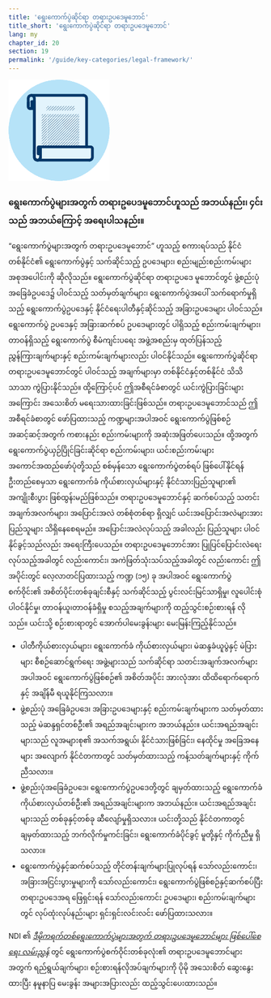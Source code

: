 ```yaml
---
title: 'ရွေးကောက်ပွဲဆိုင်ရာ တရားဥပဒေမူဘောင်'
title_short: 'ရွေးကောက်ပွဲဆိုင်ရာ တရားဥပဒေမူဘောင်'
lang: my
chapter_id: 20
section: 19
permalink: '/guide/key-categories/legal-framework/'
---
```


![Legal Framework](/assets/images/inventory/categories/legal-framework.png)

### ရွေးကောက်ပွဲများအတွက် တရားဥပေဒမူဘောင်ဟူသည် အဘယ်နည်း၊ ၄င်းသည် အဘယ်ကြောင့် အရေးပါသနည်း။

“ရွေးကောက်ပွဲများအတွက် တရားဥပဒေမူဘောင်” ဟူသည့် စကားရပ်သည် နိုင်ငံတစ်နိုင်ငံ၏ ရွေးကောက်ပွဲနှင့် သက်ဆိုင်သည့် ဥပဒေများ၊ စည်းမျည်းစည်းကမ်းများ အစုအပေါင်းကို ဆိုလိုသည်။ ရွေးကောက်ပွဲဆိုင်ရာ တရားဥပဒေ မူဘောင်တွင် ဖွဲ့စည်းပုံအခြေခံဥပဒေ၌ ပါဝင်သည့် သတ်မှတ်ချက်များ၊ ရွေးကောက်ပွဲအပေါ် သက်ရောက်မှုရှိသည့် ရွေးကောက်ပွဲဥပဒေနှင့် နိုင်ငံရေးပါတီနှင့်ဆိုင်သည့် အခြားဥပဒေများ ပါဝင်သည်။ ရွေးကောက်ပွဲ ဥပဒေနှင့် အခြားဆက်စပ် ဥပဒေများတွင် ပါရှိသည့် စည်းကမ်းချက်များ၊ တာဝန်ရှိသည့် ရွေးကောက်ပွဲ စီမံကျင်းပရေး အဖွဲ့အစည်းမှ ထုတ်ပြန်သည့် ညွှန်ကြားချက်များနှင့် စည်းကမ်းချက်များလည်း ပါဝင်နိုင်သည်။ ရွေးကောက်ပွဲဆိုင်ရာ တရားဥပဒေမူဘောင်တွင် ပါဝင်သည့် အချက်များမှာ တစ်နိုင်ငံနှင့်တစ်နိုင်ငံ သိသိသာသာ ကွဲပြားနိုင်သည်။ ထို့ကြောင့်ပင် ဤအစီရင်ခံစာတွင် ယင်းကွဲပြားခြင်းများအကြောင်း အသေးစိတ် မရေးသားထားခြင်းဖြစ်သည်။ တရားဥပဒေမူဘောင်သည် ဤအစီရင်ခံစာတွင် ဖော်ပြထားသည့် ကဏ္ဍများအပါအဝင် ရွေးကောက်ပွဲဖြစ်စဉ်အဆင့်ဆင့်အတွက် ကစားနည်း စည်းကမ်းများကို အဆုံးအဖြတ်ပေးသည်။ ထို့အတွက် ရွေးကောက်ပွဲယှဉ်ပြိုင်ခြင်းဆိုင်ရာ စည်းကမ်းများ၊ ယင်းစည်းကမ်းများ အကောင်အထည်ဖော်ပုံတို့သည် စစ်မှန်သော ရွေးကောက်ပွဲတစ်ရပ် ဖြစ်ပေါ်နိုင်ရန် ဦးတည်စေမှသာ ရွေးကောက်ခံ ကိုယ်စားလှယ်များနှင့် နိုင်ငံသားပြည်သူများ၏ အကျိုးစီးပွား ဖြစ်ထွန်းမည်ဖြစ်သည်။ တရားဥပဒေမူဘောင်နှင့် ဆက်စပ်သည့် သတင်းအချက်အလက်များ၊ အပြောင်းအလဲ တစ်စုံတစ်ရာ ရှိလျှင် ယင်းအပြောင်းအလဲများအား ပြည်သူများ သိရှိနေစေရမည်။ အပြောင်းအလဲလုပ်သည့် အခါလည်း ပြည်သူများ ပါဝင်နိုင်ခွင့်သည်လည်း အရေးကြီးပေသည်။ တရားဥပဒေမူဘောင်အား ပြုပြင်ပြောင်းလဲရေး လုပ်သည့်အခါတွင် လည်းကောင်း၊ အကဲဖြတ်သုံးသပ်သည့်အခါတွင် လည်းကောင်း ဤအပိုင်းတွင် လေ့လာတင်ပြထားသည့် ကဏ္ဍ (၁၅) ခု အပါအဝင် ရွေးကောက်ပွဲစက်ဝိုင်း၏ အစိတ်ပိုင်းတစ်ခုချင်းစီနှင့် သက်ဆိုင်သည့် ပွင်းလင်းမြင်သာရှိမှု၊ လူပေါင်းစုံပါဝင်နိုင်မှု၊ တာဝန်ယူ၊တာဝန်ခံရှိမှု စသည့်အချက်များကို ထည့်သွင်းစဉ်းစားရန် လိုသည်။ ယင်းသို့ စဉ်းစားရာတွင် အောက်ပါမေးခွန်းများ မေးမြန်းကြည့်နိုင်သည်။

- ပါတီကိုယ်စားလှယ်များ၊ ရွေးကောက်ခံ ကိုယ်စားလှယ်များ၊ မဲဆန္ဒခံယူပွဲနှင့် မဲပြားများ စီစဉ်ဆောင်ရွက်ရေး အဖွဲ့များသည် သက်ဆိုင်ရာ သတင်းအချက်အလက်များအပါအဝင် ရွေးကောက်ပွဲဖြစ်စဉ်၏ အစိတ်အပိုင်း အားလုံအား ထိထိရောက်ရောက်နှင့် အချိန်မီ ရယူနိုင်ကြသလား။
- ဖွဲ့စည်းပုံ အခြေခံဥပဒေ၊ အခြားဥပဒေများနှင့် စည်းကမ်းချက်များက သတ်မှတ်ထားသည့် မဲဆန္ဒရှင်တစ်ဦး၏ အရည်အချင်းများက အဘယ်နည်း။ ယင်းအရည်အချင်းများသည် လူအများစု၏ အသက်အရွယ်၊ နိုင်ငံသားဖြစ်ခြင်း၊ နေထိုင်မှု အခြေအနေများ အလျောက် နိုင်ငံတကာတွင် သတ်မှတ်ထားသည့် ကန့်သတ်ချက်များနှင့် ကိုက်ညီသလား။
- ဖွဲ့စည်းပုံအခြေခံဥပဒေ၊ ရွေးကောက်ပွဲဥပဒေတို့တွင် ချမှတ်ထားသည့် ရွေးကောက်ခံကိုယ်စားလှယ်တစ်ဦး၏ အရည်အချင်းများက အဘယ်နည်း။ ယင်းအရည်အချင်းများသည် တစ်ခုနှင့်တစ်ခု ဆီလျော်မှုရှိသလား။ ယင်းတို့သည် နိုင်ငံတကာတွင် ချမှတ်ထားသည့် ဘက်လိုက်မှုကင်းခြင်း၊ ရွေးကောက်ခံပိုင်ခွင့် မူတို့နှင့် ကိုက်ညီမှု ရှိသလား။
- ရွေးကောက်ပွဲနှင့်ဆက်စပ်သည့် တိုင်တန်းချက်များပြုလုပ်ရန် သော်လည်းကောင်း၊ အခြားအငြင်းပွားမှုများကို သော်လည်းကောင်း၊ ရွေးကောက်ပွဲဖြစ်စဉ်နှင့်ဆက်စပ်ပြီး တရားဥပဒေအရ ဖြေရှင်းရန် သော်လည်းကောင်း ဥပဒေများ၊ စည်းကမ်းချက်များတွင် လုပ်ထုံးလုပ်နည်းများ ရှင်းရှင်းလင်းလင်း ဖော်ပြထားသလား။

NDI ၏ [_ဒီမိုကရက်တစ်ရွေးကောက်ပွဲများအတွက် တရားဥပဒေမူဘောင်များ ဖြစ်ပေါ်စေရေး လမ်းညွှန်_](https://www.ndi.org/files/2404_ww_elect_legalframeworks_093008.pdf) တွင် ရွေးကောက်ပွဲစက်ဝိုင်းတစ်ခုလုံး၏ တရားဥပဒေမူဘောင်များအတွက် ရည်ရွယ်ချက်များ၊ စဉ်းစားရန်လိုအပ်ချက်များကို ပိုမို အသေးစိတ် ဆွေးနွေးထားပြီး နမူနာပြ မေးခွန်း အများအပြားလည်း ထည့်သွင်းပေးထားသည်။
